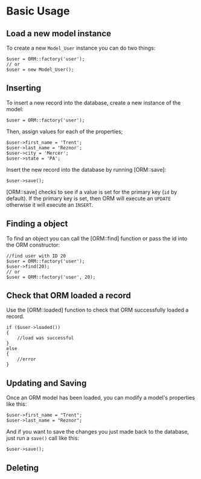 # Basic Usage

## Load a new model instance

To create a new `Model_User` instance you can do two things:

	$user = ORM::factory('user');
	// or
	$user = new Model_User();

## Inserting

To insert a new record into the database, create a new instance of the model:

	$user = ORM::factory('user');

Then, assign values for each of the properties;

	$user->first_name = 'Trent';
	$user->last_name = 'Reznor';
	$user->city = 'Mercer';
	$user->state = 'PA';

Insert the new record into the database by running [ORM::save]:

	$user->save();

[ORM::save] checks to see if a value is set for the primary key (`id` by default). If the primary key is set, then ORM will execute an `UPDATE` otherwise it will execute an `INSERT`.


## Finding a object

To find an object you can call the [ORM::find] function or pass the id into the ORM constructor:

	//find user with ID 20
	$user = ORM::factory('user');
	$user->find(20);
	// or
	$user = ORM::factory('user', 20);

## Check that ORM loaded a record

Use the [ORM::loaded] function to check that ORM successfully loaded a record.

	if ($user->loaded())
	{
		//load was successful
	}
	else
	{
		//error
	}

## Updating and Saving

Once an ORM model has been loaded, you can modify a model's properties like this:

	$user->first_name = "Trent";
	$user->last_name = "Reznor";

And if you want to save the changes you just made back to the database, just run a `save()` call like this:

	$user->save();



## Deleting



